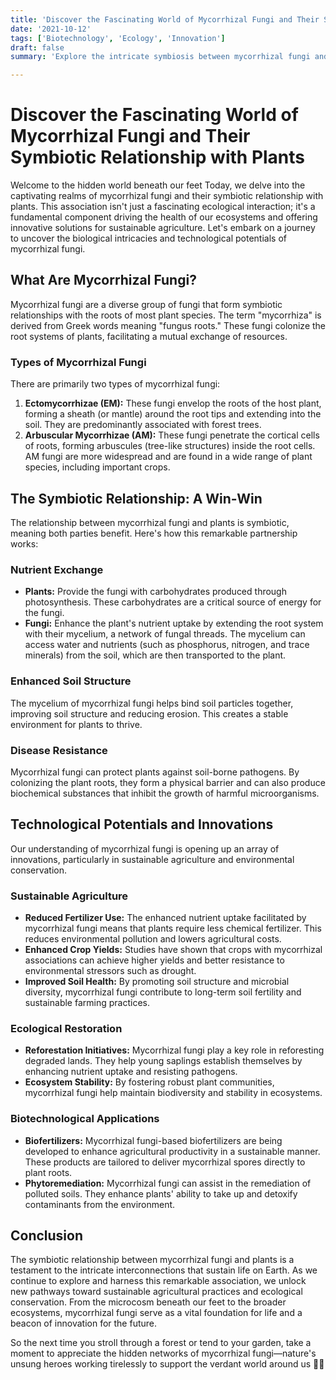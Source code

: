 ```yaml
---
title: 'Discover the Fascinating World of Mycorrhizal Fungi and Their Symbiotic Relationship with Plants'
date: '2021-10-12'
tags: ['Biotechnology', 'Ecology', 'Innovation']
draft: false
summary: 'Explore the intricate symbiosis between mycorrhizal fungi and plants - a relationship that fuels ecosystems and promises innovative solutions for sustainable agriculture.'

---
```


# Discover the Fascinating World of Mycorrhizal Fungi and Their Symbiotic Relationship with Plants

Welcome to the hidden world beneath our feet Today, we delve into the captivating realms of mycorrhizal fungi and their symbiotic relationship with plants. This association isn't just a fascinating ecological interaction; it's a fundamental component driving the health of our ecosystems and offering innovative solutions for sustainable agriculture. Let's embark on a journey to uncover the biological intricacies and technological potentials of mycorrhizal fungi.

## What Are Mycorrhizal Fungi?

Mycorrhizal fungi are a diverse group of fungi that form symbiotic relationships with the roots of most plant species. The term "mycorrhiza" is derived from Greek words meaning "fungus roots." These fungi colonize the root systems of plants, facilitating a mutual exchange of resources. 

### Types of Mycorrhizal Fungi

There are primarily two types of mycorrhizal fungi:
1. **Ectomycorrhizae (EM):** These fungi envelop the roots of the host plant, forming a sheath (or mantle) around the root tips and extending into the soil. They are predominantly associated with forest trees.
2. **Arbuscular Mycorrhizae (AM):** These fungi penetrate the cortical cells of roots, forming arbuscules (tree-like structures) inside the root cells. AM fungi are more widespread and are found in a wide range of plant species, including important crops.

## The Symbiotic Relationship: A Win-Win

The relationship between mycorrhizal fungi and plants is symbiotic, meaning both parties benefit. Here's how this remarkable partnership works:

### Nutrient Exchange

- **Plants:** Provide the fungi with carbohydrates produced through photosynthesis. These carbohydrates are a critical source of energy for the fungi.
- **Fungi:** Enhance the plant's nutrient uptake by extending the root system with their mycelium, a network of fungal threads. The mycelium can access water and nutrients (such as phosphorus, nitrogen, and trace minerals) from the soil, which are then transported to the plant.

### Enhanced Soil Structure

The mycelium of mycorrhizal fungi helps bind soil particles together, improving soil structure and reducing erosion. This creates a stable environment for plants to thrive.

### Disease Resistance

Mycorrhizal fungi can protect plants against soil-borne pathogens. By colonizing the plant roots, they form a physical barrier and can also produce biochemical substances that inhibit the growth of harmful microorganisms.

## Technological Potentials and Innovations

Our understanding of mycorrhizal fungi is opening up an array of innovations, particularly in sustainable agriculture and environmental conservation.

### Sustainable Agriculture

- **Reduced Fertilizer Use:** The enhanced nutrient uptake facilitated by mycorrhizal fungi means that plants require less chemical fertilizer. This reduces environmental pollution and lowers agricultural costs.
- **Enhanced Crop Yields:** Studies have shown that crops with mycorrhizal associations can achieve higher yields and better resistance to environmental stressors such as drought.
- **Improved Soil Health:** By promoting soil structure and microbial diversity, mycorrhizal fungi contribute to long-term soil fertility and sustainable farming practices.

### Ecological Restoration

- **Reforestation Initiatives:** Mycorrhizal fungi play a key role in reforesting degraded lands. They help young saplings establish themselves by enhancing nutrient uptake and resisting pathogens.
- **Ecosystem Stability:** By fostering robust plant communities, mycorrhizal fungi help maintain biodiversity and stability in ecosystems.

### Biotechnological Applications

- **Biofertilizers:** Mycorrhizal fungi-based biofertilizers are being developed to enhance agricultural productivity in a sustainable manner. These products are tailored to deliver mycorrhizal spores directly to plant roots.
- **Phytoremediation:** Mycorrhizal fungi can assist in the remediation of polluted soils. They enhance plants' ability to take up and detoxify contaminants from the environment.

## Conclusion

The symbiotic relationship between mycorrhizal fungi and plants is a testament to the intricate interconnections that sustain life on Earth. As we continue to explore and harness this remarkable association, we unlock new pathways toward sustainable agricultural practices and ecological conservation. From the microcosm beneath our feet to the broader ecosystems, mycorrhizal fungi serve as a vital foundation for life and a beacon of innovation for the future. 

So the next time you stroll through a forest or tend to your garden, take a moment to appreciate the hidden networks of mycorrhizal fungi—nature's unsung heroes working tirelessly to support the verdant world around us 🌿🍄